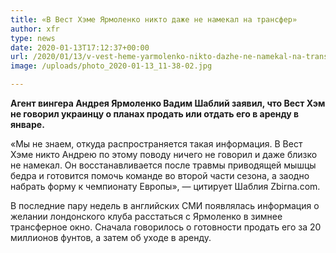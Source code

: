 ```yaml
---
title: «В Вест Хэме Ярмоленко никто даже не намекал на трансфер»
author: xfr
type: news
date: 2020-01-13T17:12:37+00:00
url: /2020/01/13/v-vest-heme-yarmolenko-nikto-dazhe-ne-namekal-na-transfer/
image: /uploads/photo_2020-01-13_11-38-02.jpg

---
```

**Агент вингера Андрея Ярмоленко Вадим Шаблий заявил, что Вест Хэм не говорил украинцу о планах продать или отдать его в аренду в январе.**

«Мы не знаем, откуда распространяется такая информация. В Вест Хэме никто Андрею по этому поводу ничего не говорил и даже близко не намекал. Он восстанавливается после травмы приводящей мышцы бедра и готовится помочь команде во второй части сезона, а заодно набрать форму к чемпионату Европы», &#8212; цитирует Шаблия Zbirna.com.

В последние пару недель в английских СМИ появлялась информация о желании лондонского клуба расстаться с Ярмоленко в зимнее трансферное окно. Сначала говорилось о готовности продать его за 20 миллионов фунтов, а затем об уходе в аренду.
